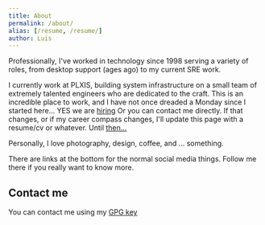 ```yaml
---
title: About
permalink: /about/
alias: [/resume, /resume/]
author: Luis
---
```


Professionally, I've worked in technology since 1998 serving a variety of roles, from desktop support (ages ago) to my current SRE work.

I currently work at PLXIS, building system infrastructure on a small team of extremely talented engineers who are dedicated to the craft. This is an incredible place to work, and I have not once dreaded a Monday since I started here... YES we are [hiring](https://www.plxis.com/#careers) Or you can contact me directly.  If that changes, or if my career compass changes, I'll update this page with a resume/cv or whatever. Until [then...](https://www.linkedin.com/in/luiscerezo/)


Personally, I love photography, design, coffee, and ... something.

There are links at the bottom for the normal social media things. Follow me there if you really want to know more.
## Contact me
You can contact me using my [GPG key](https://raw.githubusercontent.com/lcerezo/scriptz/master/pgppublickey.txt)
